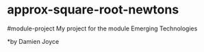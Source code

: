 # approx-square-root-newtons

#module-project 
My project for the module Emerging Technologies 

*by Damien Joyce 